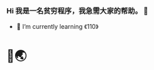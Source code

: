 
### Hi 我是一名贫穷程序，我急需大家的帮助。 👋

   
<!--
**HUANGZHENJIE2/huangzhenjie2** is a ✨ _special_ ✨ repository because its `README.md` (this file) appears on your GitHub profile.

Here are some ideas to get you started:
<!--🔭 I’m currently working on ...-->
- 🌱 I’m currently learning 《110》
<!--👯 I’m looking to collaborate on -->
<!-- 🤔 I’m looking for help with 
- 💬 Ask me about coding,coding
- 📫 How to reach me: huangzhenjie@hzj.ac.cn
- 😄 Pronouns: 知識就是力量
- ⚡ Fun fact: 一刀999级--> 
# 🚩🌏
